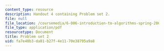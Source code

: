 ```yaml
---
content_type: resource
description: Handout 4 containing Problem set 2.
file: null
file_location: /coursemedia/6-006-introduction-to-algorithms-spring-2008/fa7e40b3da81b27f4e1170e38795a9a8_ps2.pdf
file_type: application/pdf
resourcetype: Document
title: Problem set 2
uid: fa7e40b3-da81-b27f-4e11-70e38795a9a8
---
```

